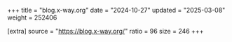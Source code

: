 +++
title = "blog.x-way.org"
date = "2024-10-27"
updated = "2025-03-08"
weight = 252406

[extra]
source = "https://blog.x-way.org/"
ratio = 96
size = 246
+++
